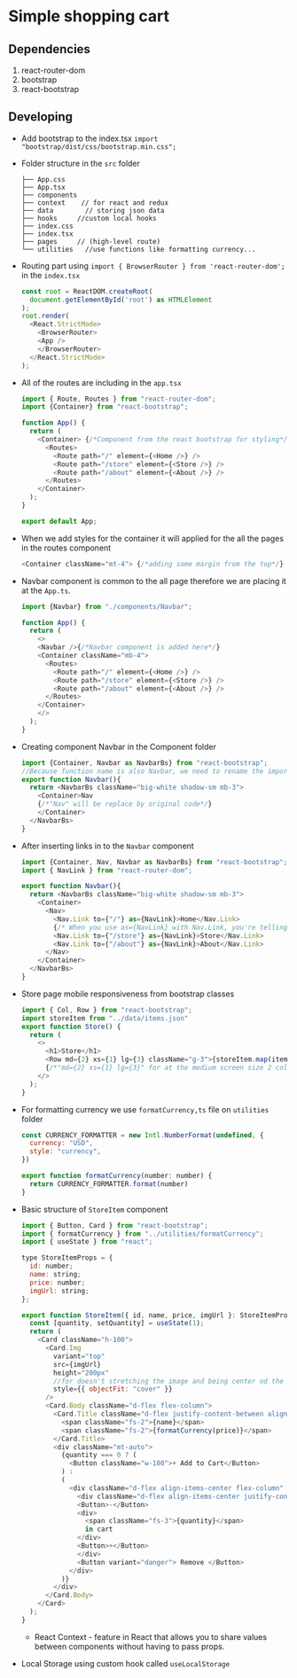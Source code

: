 # Simple shopping cart
## Dependencies
1. react-router-dom
 2. bootstrap 
 3. react-bootstrap

## Developing

- Add bootstrap to the index.tsx `import "bootstrap/dist/css/bootstrap.min.css";`

- Folder structure in the `src` folder
  ```
  ├── App.css
  ├── App.tsx
  ├── components
  ├── context    // for react and redux
  ├── data        // storing json data
  ├── hooks     //custom local hooks
  ├── index.css
  ├── index.tsx
  ├── pages     // (high-level route)
  └── utilities   //use functions like formatting currency...
  ```

- Routing part using `import { BrowserRouter } from 'react-router-dom';` in the `index.tsx`
  ```js
  const root = ReactDOM.createRoot(
    document.getElementById('root') as HTMLElement
  );
  root.render(
    <React.StrictMode>
      <BrowserRouter> 
      <App />
      </BrowserRouter> 
    </React.StrictMode>
  );
  ```

- All of the routes are including in the `app.tsx`
  ```js
  import { Route, Routes } from "react-router-dom";
  import {Container} from "react-bootstrap";

  function App() {
    return (
      <Container> {/*Component from the react bootstrap for styling*/}
        <Routes>
          <Route path="/" element={<Home />} />
          <Route path="/store" element={<Store />} />
          <Route path="/about" element={<About />} />
        </Routes>
      </Container>
    );
  }

  export default App;
  ```
  
- When we add styles for the container it will applied for the all the pages in the routes component
  ```js
  <Container className="mt-4"> {/*adding some margin from the top*/}
  ```

- Navbar component is common to the all page therefore we are placing it at the `App.ts`.
  ```js
  import {Navbar} from "./components/Navbar";

  function App() {
    return (
      <>  
      <Navbar />{/*Navbar component is added here*/}
      <Container className="mb-4">
        <Routes>
          <Route path="/" element={<Home />} />
          <Route path="/store" element={<Store />} />
          <Route path="/about" element={<About />} />
        </Routes>
      </Container>
      </>
    );
  }
  ```
- Creating component Navbar in the Component folder
  ```js
  import {Container, Navbar as NavbarBs} from "react-bootstrap";
  //Because function name is also Navbar, we need to rename the import component
  export function Navbar(){
    return <NavbarBs className="big-white shadow-sm mb-3"> 
      <Container>Nav
      {/*"Nav" will be replace by original code*/}
      </Container>
    </NavbarBs>
  }
  ```
- After inserting links in to the `Navbar` component
  ```js
  import {Container, Nav, Navbar as NavbarBs} from "react-bootstrap";
  import { NavLink } from "react-router-dom";

  export function Navbar(){
    return <NavbarBs className="big-white shadow-sm mb-3"> 
      <Container>
        <Nav>
          <Nav.Link to={"/"} as={NavLink}>Home</Nav.Link>
          {/* When you use as={NavLink} with Nav.Link, you're telling Nav.Link to render as a NavLink. This means it will have the styles of Nav.Link and the routing and active styling capabilities of NavLink. */}
          <Nav.Link to={"/store"} as={NavLink}>Store</Nav.Link>
          <Nav.Link to={"/about"} as={NavLink}>About</Nav.Link>
        </Nav>
      </Container>
    </NavbarBs>
  }
  ```

- Store page mobile responsiveness from bootstrap classes
  ```js
  import { Col, Row } from "react-bootstrap";
  import storeItem from "../data/items.json"
  export function Store() {
    return (
      <>
        <h1>Store</h1>
        <Row md={2} xs={1} lg={3} className="g-3">{storeItem.map(item=>(<Col>{JSON.stringify(item)}</Col>))}
        {/*"md={2} xs={1} lg={3}" for at the medium screen size 2 columns, extra small size 1 column and large size 3 columns */}</Row>
      </>
    );
  }
  ```
- For formatting currency we use  `formatCurrency,ts` file on `utilities` folder
  ```js
  const CURRENCY_FORMATTER = new Intl.NumberFormat(undefined, {
    currency: "USD",
    style: "currency",
  })

  export function formatCurrency(number: number) {
    return CURRENCY_FORMATTER.format(number)
  }
  ```
- Basic structure of `StoreItem` component
  ```js
  import { Button, Card } from "react-bootstrap";
  import { formatCurrency } from "../utilities/formatCurrency";
  import { useState } from "react";

  type StoreItemProps = {
    id: number;
    name: string;
    price: number;
    imgUrl: string;
  };

  export function StoreItem({ id, name, price, imgUrl }: StoreItemProps) {
    const [quantity, setQuantity] = useState(1);
    return (
      <Card className="h-100">
        <Card.Img
          variant="top"
          src={imgUrl}
          height="200px"
          //for doesn't stretching the image and being center od the container
          style={{ objectFit: "cover" }}
        />
        <Card.Body className="d-flex flex-column">
          <Card.Title className="d-flex justify-content-between align-items-baseline mb-4">
            <span className="fs-2">{name}</span>
            <span className="fs-2">{formatCurrency(price)}</span>
          </Card.Title>
          <div className="mt-auto">
            {quantity === 0 ? (
              <Button className="w-100">+ Add to Cart</Button>
            ) :
            (
              <div className="d-flex align-items-center flex-column" style={{ gap: ".5rem" }}>
                <div className="d-flex align-items-center justify-content-center" style={{ gap: ".5rem" }}>
                <Button>-</Button>
                <div>
                  <span className="fs-3">{quantity}</span>
                  in cart
                </div>
                <Button>+</Button>
                </div>
                <Button variant="danger"> Remove </Button>
              </div>
            )}
          </div>
        </Card.Body>
      </Card>
    );
  }
  ```
  - React Context - feature in React that allows you to share values between components without having to pass props.
- Local Storage using custom hook called `useLocalStorage` 